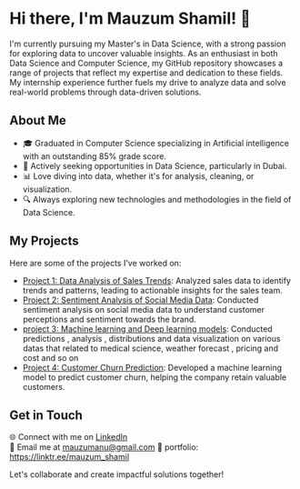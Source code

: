 # Hi there, I'm Mauzum Shamil! 👋

I'm currently pursuing my Master's in Data Science, with a strong passion for exploring data to uncover valuable insights. As an enthusiast in both Data Science and Computer Science, my GitHub repository showcases a range of projects that reflect my expertise and dedication to these fields. My internship experience further fuels my drive to analyze data and solve real-world problems through data-driven solutions.

## About Me

- 🎓 Graduated in Computer Science specializing in Artificial intelligence with an outstanding 85% grade score.
- 💼 Actively seeking opportunities in Data Science, particularly in Dubai.
- 📊 Love diving into data, whether it's for analysis, cleaning, or visualization.
- 🔍 Always exploring new technologies and methodologies in the field of Data Science.

## My Projects

Here are some of the projects I've worked on:

- [Project 1: Data Analysis of Sales Trends](): Analyzed sales data to identify trends and patterns, leading to actionable insights for the sales team.
- [Project 2: Sentiment Analysis of Social Media Data](): Conducted sentiment analysis on social media data to understand customer perceptions and sentiment towards the brand.
- [project 3: Machine learning and Deep learning models](): Conducted predictions , analysis , distributions and data visualization on various datas that related to medical science, weather forecast , pricing and cost and so on
- [Project 4: Customer Churn Prediction](): Developed a machine learning model to predict customer churn, helping the company retain valuable customers.

## Get in Touch

🌐 Connect with me on [LinkedIn](http://linkedin.com/in/mauzum-shamil-3a8475286)  
📧 Email me at mauzumanu@gmail.com
🔗 portfolio: https://linktr.ee/mauzum_shamil

Let's collaborate and create impactful solutions together!




<!--
**mauzumshamil/mauzumshamil** is a ✨ _special_ ✨ repository because its `README.md` (this file) appears on your GitHub profile.

Here are some ideas to get you started:

- 🔭 I’m currently working on ...
- 🌱 I’m currently learning ...
- 👯 I’m looking to collaborate on ...
- 🤔 I’m looking for help with ...
- 💬 Ask me about ...
- 📫 How to reach me: ...
- 😄 Pronouns: ...
- ⚡ Fun fact: ...
-->
